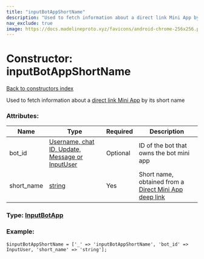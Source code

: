 ```yaml
---
title: "inputBotAppShortName"
description: "Used to fetch information about a direct link Mini App by its short name"
nav_exclude: true
image: https://docs.madelineproto.xyz/favicons/android-chrome-256x256.png
---
```

# Constructor: inputBotAppShortName  
[Back to constructors index](/API_docs/constructors/index.html)



Used to fetch information about a [direct link Mini App](https://core.telegram.org/api/bots/webapps#direct-link-mini-apps) by its short name

### Attributes:

| Name     |    Type       | Required | Description |
|----------|---------------|----------|-------------|
|bot\_id|[Username, chat ID, Update, Message or InputUser](/API_docs/types/InputUser.html) | Optional|ID of the bot that owns the bot mini app|
|short\_name|[string](/API_docs/types/string.html) | Yes|Short name, obtained from a [Direct Mini App deep link](https://core.telegram.org/api/links#direct-mini-app-links)|



### Type: [InputBotApp](/API_docs/types/InputBotApp.html)


### Example:

```
$inputBotAppShortName = ['_' => 'inputBotAppShortName', 'bot_id' => InputUser, 'short_name' => 'string'];
```  
